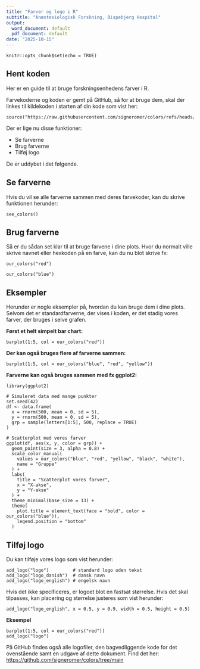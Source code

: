 ```yaml
---
title: "Farver og logo i R"
subtitle: "Anæstesiologisk Forskning, Bispebjerg Hospital"
output:
  word_document: default
  pdf_document: default
date: "2025-10-15"
---
```


```{r setup, include=FALSE}
knitr::opts_chunk$set(echo = TRUE)
```

## Hent koden

Her er en guide til at bruge forskningsenhedens farver i R. 

Farvekoderne og koden er gemt på GitHub, så for at bruge dem, skal der linkes til kildekoden i starten af din kode som vist her:

```{r source code}
source("https://raw.githubusercontent.com/signeromer/colors/refs/heads/main/our_colors_source.R")
```

Der er lige nu disse funktioner:

* Se farverne
* Brug farverne
* Tilføj logo

De er uddybet i det følgende.


## Se farverne

Hvis du vil se alle farverne sammen med deres farvekoder, kan du skrive funktionen herunder:

```{r see colors, echo=TRUE, eval=TRUE}
see_colors()
```

## Brug farverne

Så er du sådan set klar til at bruge farvene i dine plots. Hvor du normalt ville skrive navnet eller hexkoden på en farve, kan du nu blot skrive fx:

```{r use colors, echo=TRUE, eval=FALSE}
our_colors("red")

our_colors("blue")
```


## Eksempler

Herunder er nogle eksempler på, hvordan du kan bruge dem i dine plots.
Selvom det er standardfarverne, der vises i koden, er det stadig vores farver, der bruges i selve grafen.

**Først et helt simpelt bar chart:**
```{r simple bar chart, echo=TRUE, eval=TRUE}
barplot(1:5, col = our_colors("red"))
```

**Der kan også bruges flere af farverne sammen:**
```{r multicolor bar chart, echo=TRUE, eval=TRUE}
barplot(1:5, col = our_colors("blue", "red", "yellow"))
```

**Farverne kan også bruges sammen med fx ggplot2:**
```{r ggplot2, echo=TRUE, EVAL=TRUE}
library(ggplot2)

# Simuleret data med mange punkter
set.seed(42)
df <- data.frame(
  x = rnorm(500, mean = 0, sd = 5),
  y = rnorm(500, mean = 0, sd = 5),
  grp = sample(letters[1:5], 500, replace = TRUE)
)

# Scatterplot med vores farver
ggplot(df, aes(x, y, color = grp)) +
  geom_point(size = 3, alpha = 0.8) +
  scale_color_manual(
    values = our_colors("blue", "red", "yellow", "black", "white"),
    name = "Gruppe"
  ) +
  labs(
    title = "Scatterplot vores farver",
    x = "X-akse",
    y = "Y-akse"
  ) +
  theme_minimal(base_size = 13) +
  theme(
    plot.title = element_text(face = "bold", color = our_colors("blue")),
    legend.position = "bottom"
  )
```

## Tilføj logo

Du kan tilføje vores logo som vist herunder:

```{r logo, echo=TRUE, eval=FALSE}
add_logo("logo")         # standard logo uden tekst
add_logo("logo_danish")  # dansk navn
add_logo("logo_english") # engelsk navn
```

Hvis det ikke specificeres, er logoet blot en fastsat størrelse. Hvis det skal tilpasses, kan placering og størrelse justeres som vist herunder:

```{r logo tilpasset, echo=TRUE, eval=FALSE}
add_logo("logo_english", x = 0.5, y = 0.9, width = 0.5, height = 0.5)
```

**Eksempel**
```{r logo eksempel, echo=TRUE, eval=TRUE}
barplot(1:5, col = our_colors("red"))
add_logo("logo")
```

På GitHub findes også alle logofiler, den bagvedliggende kode for det ovenstående samt en udgave af dette dokument.
Find det her: https://github.com/signeromer/colors/tree/main
